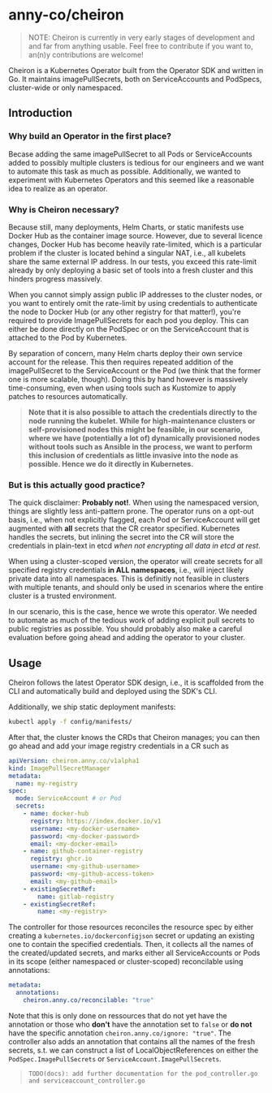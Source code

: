 # anny-co/cheiron

> NOTE: Cheiron is currently in very early stages of development and and far
> from anything usable. Feel free to contribute if you want to, an(n)y
> contributions are welcome!

Cheiron is a Kubernetes Operator built from the Operator SDK and written in Go.
It maintains imagePullSecrets, both on ServiceAccounts and PodSpecs,
cluster-wide or only namespaced.

## Introduction

### Why build an Operator in the first place?

Becase adding the same imagePullSecret to all Pods or ServiceAccounts added to
possibly multiple clusters is tedious for our engineers and we want to automate
this task as much as possible. Additionally, we wanted to experiment with
Kubernetes Operators and this seemed like a reasonable idea to realize as an
operator.

### Why is Cheiron necessary?

Because still, many deployments, Helm Charts, or static manifests use Docker Hub
as the container image source. However, due to several licence changes, Docker
Hub has become heavily rate-limited, which is a particular problem if the
cluster is located behind a singular NAT, i.e., all kubelets share the same
external IP address. In our tests, you exceed this rate-limit already by only
deploying a basic set of tools into a fresh cluster and this hinders progress
massively. 

When you cannot simply assign public IP addresses to the cluster nodes, or you
want to entirely omit the rate-limit by using credentials to authenticate the
node to Docker Hub (or any other registry for that matter!), you're required to
provide ImagePullSecrets for each pod you deploy. This can either be done
directly on the PodSpec or on the ServiceAccount that is attached to the Pod by
Kubernetes.

By separation of concern, many Helm charts deploy their own service account for
the release. This then requires repeated addition of the imagePullSecret to the
ServiceAccount or the Pod (we think that the former one is more scalable,
though). Doing this by hand however is massively time-consuming, even when using
tools such as Kustomize to apply patches to resources automatically.

> **Note that it is also possible to attach the credentials directly to the node
> running the kubelet. While for high-maintenance clusters or self-provisioned
> nodes this might be feasible, in our scenario, where we have (potentially a
> lot of) dynamically provisioned nodes without tools such as Ansible in the
> process, we want to perform this inclusion of credentials as little invasive
> into the node as possible. Hence we do it directly in Kubernetes.**

### But is this actually good practice?

The quick disclaimer: **Probably not!**. When using the namespaced version,
things are slightly less anti-pattern prone. The operator runs on a opt-out
basis, i.e., when not explicitly flagged, each Pod or ServiceAccount will get
augmented with **all** secrets that the CR creator specified. Kubernetes handles
the secrets, but inlining the secret into the CR will store the credentials in
plain-text in etcd *when not encrypting all data in etcd at rest*.

When using a cluster-scoped version, the operator will create secrets for all
specified registry credentials **in ALL namespaces**, i.e., will inject likely
private data into all namespaces. This is definitly not feasible in clusters
with multiple tenants, and should only be used in scenarios where the entire
cluster is a trusted environment.

In our scenario, this is the case, hence we wrote this operator. We needed to
automate as much of the tedious work of adding explicit pull secrets to 
public registries as possible. You should probably also make a careful evaluation
before going ahead and adding the operator to your cluster.

## Usage

Cheiron follows the latest Operator SDK design, i.e., it is scaffolded from the
CLI and automatically build and deployed using the SDK's CLI.

Additionally, we ship static deployment manifests:

```sh
kubectl apply -f config/manifests/
```

After that, the cluster knows the CRDs that Cheiron manages; you can then go
ahead and add your image registry credentials in a CR such as

```YAML
apiVersion: cheiron.anny.co/v1alpha1
kind: ImagePullSecretManager
metadata:
  name: my-registry
spec:
  mode: ServiceAccount # or Pod
  secrets:
    - name: docker-hub
      registry: https://index.docker.io/v1
      username: <my-docker-username>
      password: <my-docker-password>
      email: <my-docker-email>
    - name: github-container-registry
      registry: ghcr.io
      username: <my-github-username>
      password: <my-github-access-token>
      email: <my-github-email>
    - existingSecretRef:
        name: gitlab-registry
    - existingSecretRef:
        name: <my-registry>
```

The controller for those resources reconciles the resource spec by either
creating a `kubernetes.io/dockerconfigjson` secret or updating an existing one
to contain the specified credentials. Then, it collects all the names of the
created/updated secrets, and marks either all ServiceAccounts or Pods in its
scope (either namespaced or cluster-scoped) reconcilable using annotations:
```YAML
metadata:
  annotations:
    cheiron.anny.co/reconcilable: "true"
```

Note that this is only done on ressources that do not yet have the annotation or
those who **don't** have the annotation set to `false` or **do not** have the
specific annotation `cheiron.anny.co/ignore: "true"`. The controller also adds
an annotation that contains all the names of the fresh secrets, s.t. we can
construct a list of LocalObjectReferences on either the
`PodSpec.ImagePullSecrets` or `ServiceAccount.ImagePullSecrets`.

> `TODO(docs): add further documentation for the pod_controller.go and
> serviceaccount_controller.go`
